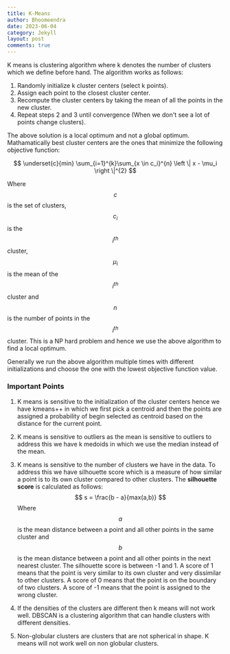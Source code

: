```yaml
---
title: K-Means
author: Bhoomeendra 
date: 2023-06-04
category: Jekyll
layout: post
comments: true
---
```


K means is clustering algorithm where k denotes the number of clusters which we define before hand. The algorithm works as follows:

1. Randomly initialize k cluster centers (select k points).
2. Assign each point to the closest cluster center.
3. Recompute the cluster centers by taking the mean of all the points in the new cluster.
4. Repeat steps 2 and 3 until convergence (When we don't see a lot of points change clusters).

The above solution is a local optimum and not a global optimum. Mathamatically best cluster centers are the ones that minimize the following objective function:

$$ \underset{c}{min} \sum_{i=1}^{k}\sum_{x \in c_i}^{n} \left \| x - \mu_i \right \|^{2} $$

Where $$c$$ is the set of clusters, $$c_i$$ is the $$i^{th}$$ cluster, $$\mu_i$$ is the mean of the $$i^{th}$$ cluster and $$n$$ is the number of points in the $$i^{th}$$ cluster. This is a NP hard problem and hence we use the above algorithm to find a local optimum.

Generally we run the above algorithm multiple times with different initializations and choose the one with the lowest objective function value.

### Important Points
1. K means is sensitive to the initialization of the cluster centers hence we have kmeans++ in which we first pick a centroid and then the points are assigned a probability of begin selected as centroid based on the distance for the current point.

2. K means is sensitive to outliers as the mean is sensitive to outliers to address this we have k medoids in which we use the median instead of the mean.

3. K means is sensitive to the number of clusters we have in the data. To address this we have silhouette score which is a measure of how similar a point is to its own cluster compared to other clusters. The __silhouette score__ is calculated as follows: $$ s = \frac{b - a}{max(a,b)} $$ Where $$a$$ is the mean distance between a point and all other points in the same cluster and $$b$$ is the mean distance between a point and all other points in the next nearest cluster. The silhouette score is between -1 and 1. A score of 1 means that the point is very similar to its own cluster and very dissimilar to other clusters. A score of 0 means that the point is on the boundary of two clusters. A score of -1 means that the point is assigned to the wrong cluster.

4. If the densities of the clusters are different then k means will not work well. DBSCAN is a clustering algorithm that can handle clusters with different densities. 

5. Non-globular clusters are clusters that are not spherical in shape. K means will not work well on non globular clusters.


